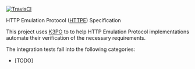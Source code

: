 [![TravisCI](https://travis-ci.org/k3po/specification.httpe.svg?branch=develop)](https://travis-ci.org/k3po/specification.httpe)

HTTP Emulation Protocol ([HTTPE](SPEC.md)) Specification

This project uses [K3PO](http://github.com/k3po/k3po) to to help HTTP Emulation Protocol implementations automate their verification of the necessary requirements.

The integration tests fall into the following categories:
 * [TODO]
